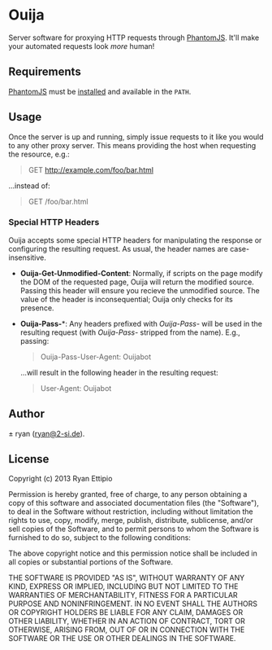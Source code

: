 # Ouija

Server software for proxying HTTP requests through 
[PhantomJS](http://phantomjs.org). It'll make your automated requests look 
*more* human!

## Requirements

[PhantomJS](http://phantomjs.org) must be 
[installed](http://phantomjs.org/download.html) and available in the `PATH`.

## Usage

Once the server is up and running, simply issue requests to it like you would 
to any other proxy server. This means providing the host when requesting the 
resource, e.g.:

 > GET http://example.com/foo/bar.html

...instead of:

 > GET /foo/bar.html

### Special HTTP Headers

Ouija accepts some special HTTP headers for manipulating the response or 
configuring the resulting request. As usual, the header names are 
case-insensitive.

 - **Ouija-Get-Unmodified-Content**: Normally, if scripts on the page modify 
   the DOM of the requested page, Ouija will return the modified source. 
   Passing this header will ensure you recieve the unmodified source. The value 
   of the header is inconsequential; Ouija only checks for its presence.

 - **Ouija-Pass-***: Any headers prefixed with *Ouija-Pass-* will be used in 
   the resulting request (with *Ouija-Pass-* stripped from the name). E.g., 
   passing:

    > Ouija-Pass-User-Agent: Ouijabot

   ...will result in the following header in the resulting request:

    > User-Agent: Ouijabot

## Author

± ryan (ryan@2-si.de).

## License

Copyright (c) 2013 Ryan Ettipio

Permission is hereby granted, free of charge, to any person obtaining a copy of
this software and associated documentation files (the "Software"), to deal in
the Software without restriction, including without limitation the rights to
use, copy, modify, merge, publish, distribute, sublicense, and/or sell copies
of the Software, and to permit persons to whom the Software is furnished to do
so, subject to the following conditions:

The above copyright notice and this permission notice shall be included in all
copies or substantial portions of the Software.

THE SOFTWARE IS PROVIDED "AS IS", WITHOUT WARRANTY OF ANY KIND, EXPRESS OR
IMPLIED, INCLUDING BUT NOT LIMITED TO THE WARRANTIES OF MERCHANTABILITY,
FITNESS FOR A PARTICULAR PURPOSE AND NONINFRINGEMENT. IN NO EVENT SHALL THE
AUTHORS OR COPYRIGHT HOLDERS BE LIABLE FOR ANY CLAIM, DAMAGES OR OTHER
LIABILITY, WHETHER IN AN ACTION OF CONTRACT, TORT OR OTHERWISE, ARISING FROM,
OUT OF OR IN CONNECTION WITH THE SOFTWARE OR THE USE OR OTHER DEALINGS IN THE
SOFTWARE.
